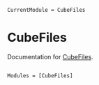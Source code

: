 ```@meta
CurrentModule = CubeFiles
```

# CubeFiles

Documentation for [CubeFiles](https://github.com/rashidrafeek/CubeFiles.jl).

```@index
```

```@autodocs
Modules = [CubeFiles]
```
